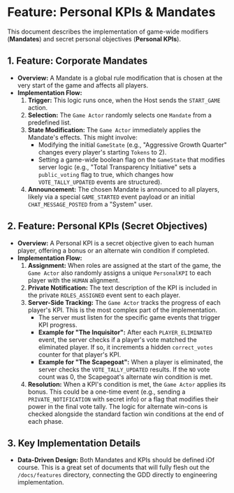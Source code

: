 
# Feature: Personal KPIs & Mandates

This document describes the implementation of game-wide modifiers (**Mandates**) and secret personal objectives (**Personal KPIs**).

## 1. Feature: Corporate Mandates

*   **Overview:** A Mandate is a global rule modification that is chosen at the very start of the game and affects all players.
*   **Implementation Flow:**
    1.  **Trigger:** This logic runs once, when the Host sends the `START_GAME` action.
    2.  **Selection:** The `Game Actor` randomly selects one `Mandate` from a predefined list.
    3.  **State Modification:** The `Game Actor` immediately applies the Mandate's effects. This might involve:
        *   Modifying the initial `GameState` (e.g., "Aggressive Growth Quarter" changes every player's starting `Tokens` to 2).
        *   Setting a game-wide boolean flag on the `GameState` that modifies server logic (e.g., "Total Transparency Initiative" sets a `public_voting` flag to true, which changes how `VOTE_TALLY_UPDATED` events are structured).
    4.  **Announcement:** The chosen Mandate is announced to all players, likely via a special `GAME_STARTED` event payload or an initial `CHAT_MESSAGE_POSTED` from a "System" user.

## 2. Feature: Personal KPIs (Secret Objectives)

*   **Overview:** A Personal KPI is a secret objective given to each human player, offering a bonus or an alternate win condition if completed.
*   **Implementation Flow:**
    1.  **Assignment:** When roles are assigned at the start of the game, the `Game Actor` also randomly assigns a unique `PersonalKPI` to each player with the `HUMAN` alignment.
    2.  **Private Notification:** The text description of the KPI is included in the private `ROLES_ASSIGNED` event sent to each player.
    3.  **Server-Side Tracking:** The `Game Actor` tracks the progress of each player's KPI. This is the most complex part of the implementation.
        *   The server must listen for the specific game events that trigger KPI progress.
        *   **Example for "The Inquisitor":** After each `PLAYER_ELIMINATED` event, the server checks if a player's vote matched the eliminated player. If so, it increments a hidden `correct_votes` counter for that player's KPI.
        *   **Example for "The Scapegoat":** When a player is eliminated, the server checks the `VOTE_TALLY_UPDATED` results. If the `NO` vote count was 0, the Scapegoat's alternate win condition is met.
    4.  **Resolution:** When a KPI's condition is met, the `Game Actor` applies its bonus. This could be a one-time event (e.g., sending a `PRIVATE_NOTIFICATION` with secret info) or a flag that modifies their power in the final vote tally. The logic for alternate win-cons is checked alongside the standard faction win conditions at the end of each phase.

## 3. Key Implementation Details

*   **Data-Driven Design:** Both Mandates and KPIs should be defined iOf course. This is a great set of documents that will fully flesh out the `/docs/features` directory, connecting the GDD directly to engineering implementation.
